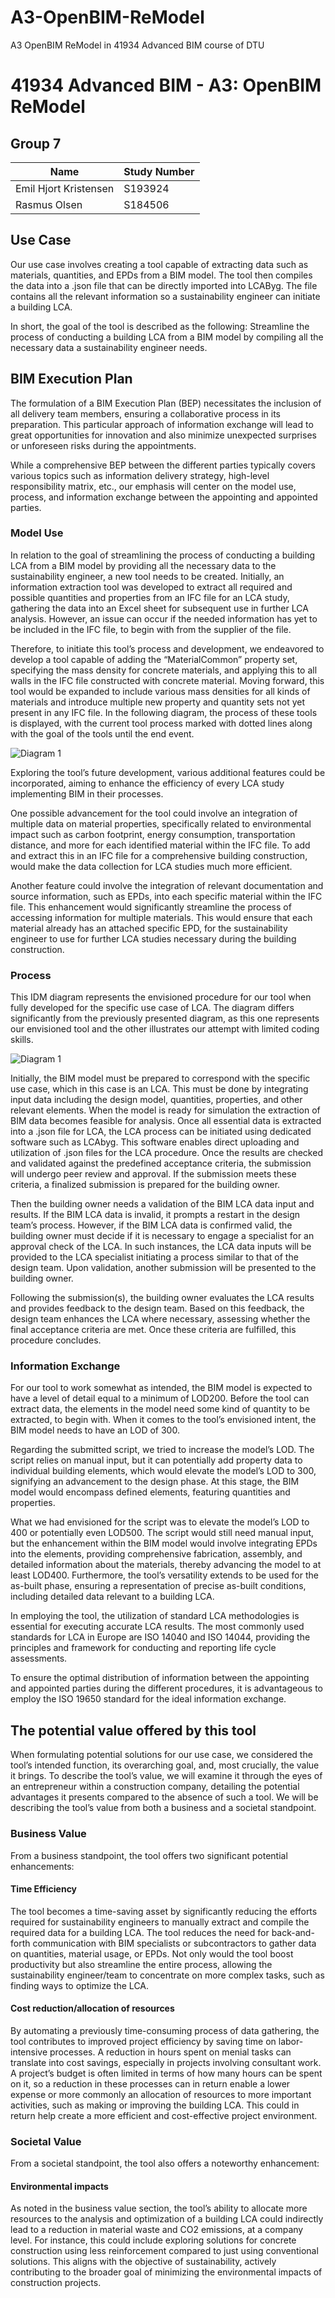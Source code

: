 # A3-OpenBIM-ReModel
A3 OpenBIM ReModel in 41934 Advanced BIM course of DTU

# 41934 Advanced BIM - A3: OpenBIM ReModel

## Group 7
|Name|Study Number|
|----|------------|
|Emil Hjort Kristensen|S193924|
|Rasmus Olsen|S184506|

## Use Case
Our use case involves creating a tool capable of extracting data such as materials, quantities, and EPDs from a BIM model. The tool then compiles the data into a .json file that can be directly imported into LCAByg. The file contains all the relevant information so a sustainability engineer can initiate a building LCA. 

In short, the goal of the tool is described as the following:
Streamline the process of conducting a building LCA from a BIM model by compiling all the necessary data a sustainability engineer needs. 

## BIM Execution Plan
The formulation of a BIM Execution Plan (BEP) necessitates the inclusion of all delivery team members, ensuring a collaborative process in its preparation. This particular approach of information exchange will lead to great opportunities for innovation and also minimize unexpected surprises or unforeseen risks during the appointments.

While a comprehensive BEP between the different parties typically covers various topics such as information delivery strategy, high-level responsibility matrix, etc., our emphasis will center on the model use, process, and information exchange between the appointing and appointed parties.

### Model Use
In relation to the goal of streamlining the process of conducting a building LCA from a BIM model by providing all the necessary data to the sustainability engineer, a new tool needs to be created. Initially, an information extraction tool was developed to extract all required and possible quantities and properties from an IFC file for an LCA study, gathering the data into an Excel sheet for subsequent use in further LCA analysis. However, an issue can occur if the needed information has yet to be included in the IFC file, to begin with from the supplier of the file.

Therefore, to initiate this tool’s process and development, we endeavored to develop a tool capable of adding the “MaterialCommon” property set, specifying the mass density for concrete materials, and applying this to all walls in the IFC file constructed with concrete material. Moving forward, this tool would be expanded to include various mass densities for all kinds of materials and introduce multiple new property and quantity sets not yet present in any IFC file. In the following diagram, the process of these tools is displayed, with the current tool process marked with dotted lines along with the goal of the tools until the end event.

![Diagram 1](BPMN_Diagram_1.svg)

Exploring the tool’s future development, various additional features could be incorporated, aiming to enhance the efficiency of every LCA study implementing BIM in their processes.

One possible advancement for the tool could involve an integration of multiple data on material properties, specifically related to environmental impact such as carbon footprint, energy consumption, transportation distance, and more for each identified material within the IFC file. To add and extract this in an IFC file for a comprehensive building construction, would make the data collection for LCA studies much more efficient.

Another feature could involve the integration of relevant documentation and source information, such as EPDs, into each specific material within the IFC file. This enhancement would significantly streamline the process of accessing information for multiple materials. This would ensure that each material already has an attached specific EPD, for the sustainability engineer to use for further LCA studies necessary during the building construction.

### Process
This IDM diagram represents the envisioned procedure for our tool when fully developed for the specific use case of LCA. The diagram differs significantly from the previously presented diagram, as this one represents our envisioned tool and the other illustrates our attempt with limited coding skills. 

![Diagram 1](BPMN_Diagram_2.svg)

Initially, the BIM model must be prepared to correspond with the specific use case, which in this case is an LCA. This must be done by integrating input data including the design model, quantities, properties, and other relevant elements. When the model is ready for simulation the extraction of BIM data becomes feasible for analysis. Once all essential data is extracted into a .json file for LCA, the LCA process can be initiated using dedicated software such as LCAbyg. This software enables direct uploading and utilization of .json files for the LCA procedure. Once the results are checked and validated against the predefined acceptance criteria, the submission will undergo peer review and approval. If the submission meets these criteria, a finalized submission is prepared for the building owner.

Then the building owner needs a validation of the BIM LCA data input and results. If the BIM LCA data is invalid, it prompts a restart in the design team’s process. However, if the BIM LCA data is confirmed valid, the building owner must decide if it is necessary to engage a specialist for an approval check of the LCA. In such instances, the LCA data inputs will be provided to the LCA specialist initiating a process similar to that of the design team. Upon validation, another submission will be presented to the building owner.

Following the submission(s), the building owner evaluates the LCA results and provides feedback to the design team. Based on this feedback, the design team enhances the LCA where necessary, assessing whether the final acceptance criteria are met. Once these criteria are fulfilled, this procedure concludes. 

### Information Exchange
For our tool to work somewhat as intended, the BIM model is expected to have a level of detail equal to a minimum of LOD200. Before the tool can extract data, the elements in the model need some kind of quantity to be extracted, to begin with. When it comes to the tool’s envisioned intent, the BIM model needs to have an LOD of 300. 

Regarding the submitted script, we tried to increase the model’s LOD. The script relies on manual input, but it can potentially add property data to individual building elements, which would elevate the model’s LOD to 300, signifying an advancement to the design phase. At this stage, the BIM model would encompass defined elements, featuring quantities and properties.

What we had envisioned for the script was to elevate the model’s LOD to 400 or potentially even LOD500. The script would still need manual input, but the enhancement within the BIM model would involve integrating EPDs into the elements, providing comprehensive fabrication, assembly, and detailed information about the materials, thereby advancing the model to at least LOD400. Furthermore, the tool’s versatility extends to be used for the as-built phase, ensuring a representation of precise as-built conditions, including detailed data relevant to a building LCA.

In employing the tool, the utilization of standard LCA methodologies is essential for executing accurate LCA results. The most commonly used standards for LCA in Europe are ISO 14040 and ISO 14044, providing the principles and framework for conducting and reporting life cycle assessments.

To ensure the optimal distribution of information between the appointing and appointed parties during the different procedures, it is advantageous to employ the ISO 19650 standard for the ideal information exchange.

## The potential value offered by this tool
When formulating potential solutions for our use case, we considered the tool’s intended function, its overarching goal, and, most crucially, the value it brings. To describe the tool’s value, we will examine it through the eyes of an entrepreneur within a construction company, detailing the potential advantages it presents compared to the absence of such a tool. We will be describing the tool’s value from both a business and a societal standpoint. 

### Business Value
From a business standpoint, the tool offers two significant potential enhancements:

#### Time Efficiency
The tool becomes a time-saving asset by significantly reducing the efforts required for sustainability engineers to manually extract and compile the required data for a building LCA. The tool reduces the need for back-and-forth communication with BIM specialists or subcontractors to gather data on quantities, material usage, or EPDs. Not only would the tool boost productivity but also streamline the entire process, allowing the sustainability engineer/team to concentrate on more complex tasks, such as finding ways to optimize the LCA. 

#### Cost reduction/allocation of resources
By automating a previously time-consuming process of data gathering, the tool contributes to improved project efficiency by saving time on labor-intensive processes. A reduction in hours spent on menial tasks can translate into cost savings, especially in projects involving consultant work. A project’s budget is often limited in terms of how many hours can be spent on it, so a reduction in these processes can in return enable a lower expense or more commonly an allocation of resources to more important activities, such as making or improving the building LCA. This could in return help create a more efficient and cost-effective project environment.

### Societal Value
From a societal standpoint, the tool also offers a noteworthy enhancement:

#### Environmental impacts
As noted in the business value section, the tool’s ability to allocate more resources to the analysis and optimization of a building LCA could indirectly lead to a reduction in material waste and CO2 emissions, at a company level. For instance, this could include exploring solutions for concrete construction using less reinforcement compared to just using conventional solutions. This aligns with the objective of sustainability, actively contributing to the broader goal of minimizing the environmental impacts of construction projects.  




